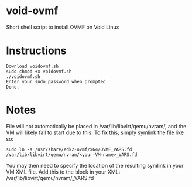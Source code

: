 # void-ovmf
Short shell script to install OVMF on Void Linux

# Instructions
```
Download voidovmf.sh
sudo chmod +x voidovmf.sh
./voidovmf.sh
Enter your sudo password when prompted
Done.
```
# Notes
File will not automatically be placed in /var/lib/libvirt/qemu/nvram/, and the VM will likely fail to start due to this. To fix this, simply symlink the file like so:
```
sudo ln -s /usr/share/edk2-ovmf/x64/OVMF_VARS.fd /var/lib/libvirt/qemu/nvram/<your-VM-name>_VARS.fd
```
You may then need to specify the location of the resulting symlink in your VM XML file. Add this to the <os> block in your XML:
<nvram>/var/lib/libvirt/qemu/nvram/<your-VM-name>_VARS.fd</nvram>
